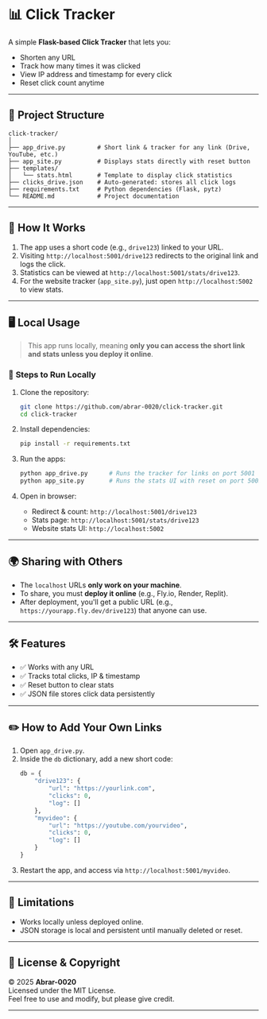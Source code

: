 # 📊 Click Tracker

A simple **Flask-based Click Tracker** that lets you:
- Shorten any URL
- Track how many times it was clicked
- View IP address and timestamp for every click
- Reset click count anytime

---

## 📂 Project Structure
```
click-tracker/
│
├── app_drive.py         # Short link & tracker for any link (Drive, YouTube, etc.)
├── app_site.py          # Displays stats directly with reset button
├── templates/
│   └── stats.html       # Template to display click statistics
├── clicks_drive.json    # Auto-generated: stores all click logs
├── requirements.txt     # Python dependencies (Flask, pytz)
└── README.md            # Project documentation
```

---

## 🚀 How It Works
1. The app uses a short code (e.g., `drive123`) linked to your URL.
2. Visiting `http://localhost:5001/drive123` redirects to the original link and logs the click.
3. Statistics can be viewed at `http://localhost:5001/stats/drive123`.
4. For the website tracker (`app_site.py`), just open `http://localhost:5002` to view stats.

---

## 🖥️ Local Usage
> This app runs locally, meaning **only you can access the short link and stats unless you deploy it online**.

### 🔹 **Steps to Run Locally**
1. Clone the repository:
   ```bash
   git clone https://github.com/abrar-0020/click-tracker.git
   cd click-tracker
   ```

2. Install dependencies:
   ```bash
   pip install -r requirements.txt
   ```

3. Run the apps:
   ```bash
   python app_drive.py      # Runs the tracker for links on port 5001
   python app_site.py       # Runs the stats UI with reset on port 5002
   ```

4. Open in browser:
   - Redirect & count: `http://localhost:5001/drive123`
   - Stats page: `http://localhost:5001/stats/drive123`
   - Website stats UI: `http://localhost:5002`

---

## 🌍 Sharing with Others
- The `localhost` URLs **only work on your machine**.  
- To share, you must **deploy it online** (e.g., Fly.io, Render, Replit).  
- After deployment, you'll get a public URL (e.g., `https://yourapp.fly.dev/drive123`) that anyone can use.

---

## 🛠 Features
- ✅ Works with any URL
- ✅ Tracks total clicks, IP & timestamp
- ✅ Reset button to clear stats
- ✅ JSON file stores click data persistently

---

## ✏️ How to Add Your Own Links
1. Open `app_drive.py`.
2. Inside the `db` dictionary, add a new short code:
   ```python
   db = {
       "drive123": {
           "url": "https://yourlink.com",
           "clicks": 0,
           "log": []
       },
       "myvideo": {
           "url": "https://youtube.com/yourvideo",
           "clicks": 0,
           "log": []
       }
   }
   ```
3. Restart the app, and access via `http://localhost:5001/myvideo`.

---

## 📌 Limitations
- Works locally unless deployed online.
- JSON storage is local and persistent until manually deleted or reset.

---

## 📄 License & Copyright
© 2025 **Abrar-0020**  
Licensed under the MIT License.  
Feel free to use and modify, but please give credit.

---
